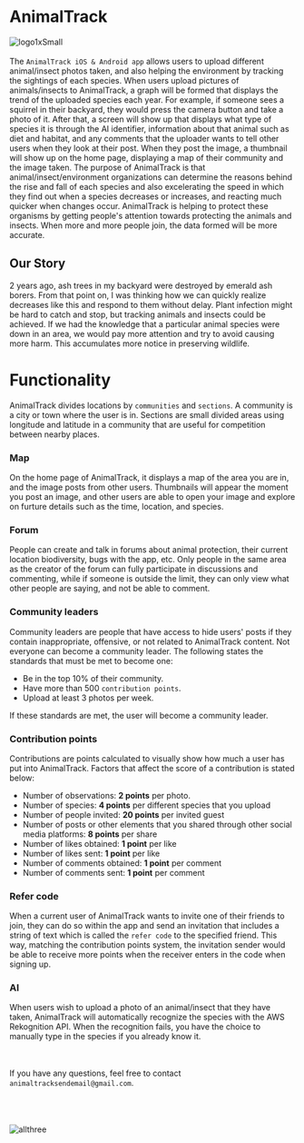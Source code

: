 # AnimalTrack

![logo1xSmall](https://user-images.githubusercontent.com/80968217/118900329-aaa32080-b8de-11eb-92cd-c5c61b174833.png)
<br><br>
The `AnimalTrack iOS & Android app` allows users to upload different animal/insect photos taken, and also helping the environment by tracking the sightings of each species. When users upload pictures of animals/insects to AnimalTrack, a graph will be formed that displays the trend of the uploaded species each year. For example, if someone sees a squirrel in their backyard, they would press the camera button and take a photo of it. After that, a screen will show up that displays what type of species it is through the AI identifier, information about that animal such as diet and habitat, and any comments that the uploader wants to tell other users when they look at their post. When they post the image, a thumbnail will show up on the home page, displaying a map of their community and the image taken. The purpose of AnimalTrack is that animal/insect/environment organizations can determine the reasons behind the rise and fall of each species and also excelerating the speed in which they find out when a species decreases or increases, and reacting much quicker when changes occur. AnimalTrack is helping to protect these organisms by getting people's attention towards protecting the animals and insects. When more and more people join, the data formed will be more accurate.

## Our Story
2 years ago, ash trees in my backyard were destroyed by emerald ash borers. From that point on, I was thinking how we can quickly realize decreases like this and respond to them without delay. Plant infection might be hard to catch and stop, but tracking animals and insects could be achieved. If we had the knowledge that a particular animal species were down in an area, we would pay more attention and try to avoid causing more harm. This accumulates more notice in preserving wildlife.

# Functionality
AnimalTrack divides locations by `communities` and `sections`. A community is a city or town where the user is in. Sections are small divided areas using longitude and latitude in a community that are useful for competition between nearby places.

### Map
On the home page of AnimalTrack, it displays a map of the area you are in, and the image posts from other users. Thumbnails will appear the moment you post an image, and other users are able to open your image and explore on furture details such as the time, location, and species.

### Forum
People can create and talk in forums about animal protection, their current location biodiversity, bugs with the app, etc. Only people in the same area as the creator of the forum can fully participate in discussions and commenting, while if someone is outside the limit, they can only view what other people are saying, and not be able to comment.

### Community leaders
Community leaders are people that have access to hide users' posts if they contain inappropriate, offensive, or not related to AnimalTrack content. Not everyone can become a community leader. The following states the standards that must be met to become one:

- Be in the top 10% of their community.
- Have more than 500 `contribution points`.
- Upload at least 3 photos per week.

If these standards are met, the user will become a community leader.

### Contribution points
Contributions are points calculated to visually show how much a user has put into AnimalTrack. Factors that affect the score of a contribution is stated below:

- Number of observations: __2 points__ per photo.
-	Number of species: __4 points__ per different species that you upload
-	Number of people invited: __20 points__ per invited guest
-	Number of posts or other elements that you shared through other social media platforms: __8 points__ per share
-	Number of likes obtained: __1 point__ per like
-	Number of likes sent: __1 point__ per like
-	Number of comments obtained: __1 point__ per comment
-	Number of comments sent: __1 point__ per comment

### Refer code
When a current user of AnimalTrack wants to invite one of their friends to join, they can do so within the app and send an invitation that includes a string of text which is called the `refer code` to the specified friend. This way, matching the contribution points system, the invitation sender would be able to receive more points when the receiver enters in the code when signing up.

### AI
When users wish to upload a photo of an animal/insect that they have taken, AnimalTrack will automatically recognize the species with the AWS Rekognition API. When the recognition fails, you have the choice to manually type in the species if you already know it.

<br><br>
If you have any questions, feel free to contact `animaltracksendemail@gmail.com`.
<br><br><br><br>

![allthree](https://user-images.githubusercontent.com/80968217/118900410-e8a04480-b8de-11eb-87e9-7e486da26280.png)
